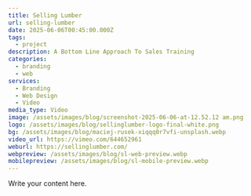 ```yaml
---
title: Selling Lumber
url: selling-lumber
date: 2025-06-06T00:45:00.000Z
tags:
  - project
description: A Bottom Line Approach To Sales Training
categories:
  - branding
  - web
services:
  - Branding
  - Web Design
  - Video
media_type: Video
image: /assets/images/blog/screenshot-2025-06-06-at-12.52.12 am.png
logo: /assets/images/blog/sellinglumber-logo-final-white.png
bg: /assets/images/blog/maciej-rusek-xiqqq0r7vfi-unsplash.webp
video_url: https://vimeo.com/644652961
weburl: https://sellinglumber.com/
webpreview: /assets/images/blog/sl-web-preview.webp
mobilepreview: /assets/images/blog/sl-mobile-preview.webp
---
```

Write your content here.
